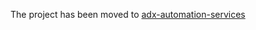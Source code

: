 The project has been moved to [adx-automation-services](https://github.com/Azure/adx-automation-services)
